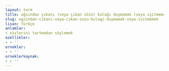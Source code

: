 ```yaml
---
layout: term
title: ağzından çıkanı (veya çıkan sözü) kulağı duymamak (veya işitmemek)
slug: agzindan-cikani-veya-cikan-sozu-kulagi-duymamak-veya-isitmemek
lisan: Türkçe
anlamlar:
- sözlerini tartmadan söylemek
ozellikler:
- - ''
ornekler:
- - ''
orneklerkaynak:
- - ''
---
```

